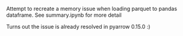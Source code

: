 Attempt to recreate a memory issue when loading parquet to pandas dataframe.  See summary.ipynb for more detail

Turns out the issue is already resolved in pyarrow 0.15.0 :)